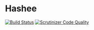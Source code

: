 # Hashee

[![Build Status](https://travis-ci.org/serima/Hashee.svg)](https://travis-ci.org/serima/Hashee)
[![Scrutinizer Code Quality](https://scrutinizer-ci.com/g/serima/Hashee/badges/quality-score.png?b=master)](https://scrutinizer-ci.com/g/serima/Hashee/?branch=master)